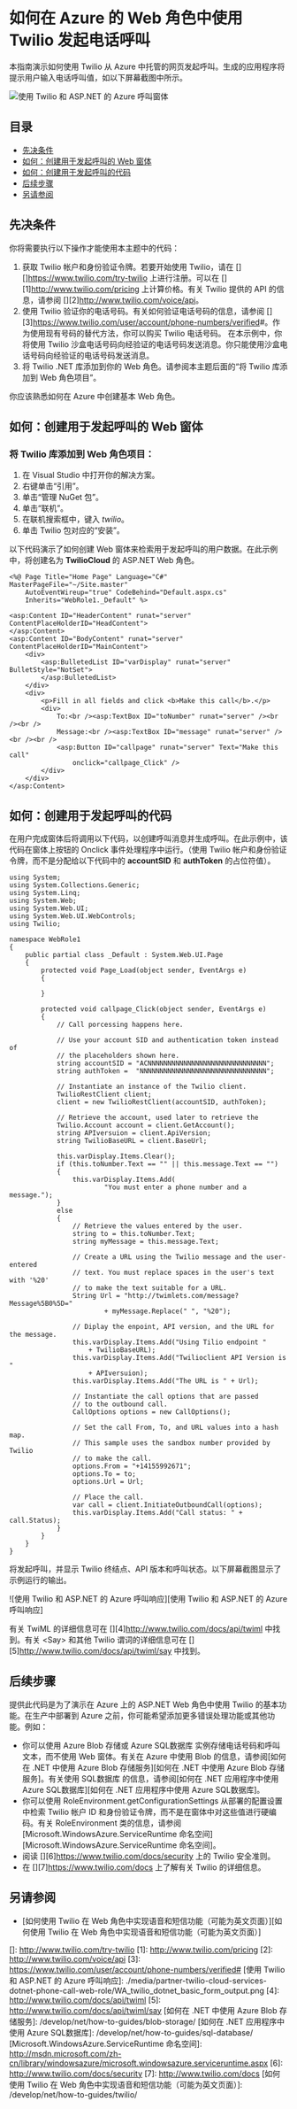 ﻿<properties linkid="develop-net-how-to-twilio-phone-call" urlDisplayName="Twilio Phone Call" pageTitle="How to make a phone call from Twilio (.NET) - Azure" metaKeywords="Azure .NET Twilio, Azure Twilio, Azure phone calls, Azure twilio, Azure SMS, Azure SMS, Azure voice calls, azure voice calls, Azure text messages, Azure text messages, ASP.NET twilio Azure" description="Learn how to make a phone call and send a SMS message with the Twilio API service on Azure. Code samples written in .NET." metaCanonical="" services="" documentationCenter=".NET" title="How to make a phone call using Twilio in a web role on Azure" authors="larryf" solutions="" manager="" editor="" />
<tags ms.service=""
    ms.date="11/25/2014"
    wacn.date="04/11/2015"
    />

# 如何在 Azure 的 Web 角色中使用 Twilio 发起电话呼叫

本指南演示如何使用 Twilio 从 Azure 中托管的网页发起呼叫。生成的应用程序将提示用户输入电话呼叫值，如以下屏幕截图中所示。

![使用 Twilio 和 ASP.NET 的 Azure 呼叫窗体][使用 Twilio 和 ASP.NET 的 Azure 呼叫窗体]

## 目录

-   [先决条件][先决条件]
-   [如何：创建用于发起呼叫的 Web 窗体][如何：创建用于发起呼叫的 Web 窗体]
-   [如何：创建用于发起呼叫的代码][如何：创建用于发起呼叫的代码]
-   [后续步骤][后续步骤]
-   [另请参阅][另请参阅]

## <a name="twilio-prereqs"></a> 先决条件

你将需要执行以下操作才能使用本主题中的代码：

1.  获取 Twilio 帐户和身份验证令牌。若要开始使用 Twilio，请在 [][]<https://www.twilio.com/try-twilio></a> 上进行注册。可以在 [][1]<http://www.twilio.com/pricing></a> 上计算价格。有关 Twilio 提供的 API 的信息，请参阅 [][2]<http://www.twilio.com/voice/api></a>。
2.  使用 Twilio 验证你的电话号码。有关如何验证电话号码的信息，请参阅 [][3]<https://www.twilio.com/user/account/phone-numbers/verified>\#</a>。作为使用现有号码的替代方法，你可以购买 Twilio 电话号码。
    在本示例中，你将使用 Twilio 沙盒电话号码向经验证的电话号码发送消息。你只能使用沙盒电话号码向经验证的电话号码发送消息。
3.  将 Twilio .NET 库添加到你的 Web 角色。请参阅本主题后面的“将 Twilio 库添加到 Web 角色项目”。

你应该熟悉如何在 Azure 中创建基本 Web 角色。

## <a name="howtocreateform"></a>如何：创建用于发起呼叫的 Web 窗体

### <span id="use_nuget"></span></a>将 Twilio 库添加到 Web 角色项目：

1.  在 Visual Studio 中打开你的解决方案。
2.  右键单击“引用”。
3.  单击“管理 NuGet 包”。
4.  单击“联机”。
5.  在联机搜索框中，键入 *twilio*。
6.  单击 Twilio 包对应的“安装”。

以下代码演示了如何创建 Web 窗体来检索用于发起呼叫的用户数据。在此示例中，将创建名为 **TwilioCloud** 的 ASP.NET Web 角色。

    <%@ Page Title="Home Page" Language="C#" MasterPageFile="~/Site.master"
        AutoEventWireup="true" CodeBehind="Default.aspx.cs"
        Inherits="WebRole1._Default" %>

    <asp:Content ID="HeaderContent" runat="server" ContentPlaceHolderID="HeadContent">
    </asp:Content>
    <asp:Content ID="BodyContent" runat="server" ContentPlaceHolderID="MainContent">
        <div>
            <asp:BulletedList ID="varDisplay" runat="server" BulletStyle="NotSet">
            </asp:BulletedList>
        </div>
        <div>
            <p>Fill in all fields and click <b>Make this call</b>.</p>
            <div>
                To:<br /><asp:TextBox ID="toNumber" runat="server" /><br /><br />
                Message:<br /><asp:TextBox ID="message" runat="server" /><br /><br />
                <asp:Button ID="callpage" runat="server" Text="Make this call"
                    onclick="callpage_Click" />
            </div>
        </div>
    </asp:Content>

## <span id="howtocreatecode"></span></a>如何：创建用于发起呼叫的代码

在用户完成窗体后将调用以下代码，以创建呼叫消息并生成呼叫。在此示例中，该代码在窗体上按钮的 Onclick 事件处理程序中运行。（使用 Twilio 帐户和身份验证令牌，而不是分配给以下代码中的 **accountSID** 和 **authToken** 的占位符值）。

    using System;
    using System.Collections.Generic;
    using System.Linq;
    using System.Web;
    using System.Web.UI;
    using System.Web.UI.WebControls;
    using Twilio;

    namespace WebRole1
    {
        public partial class _Default : System.Web.UI.Page
        {
            protected void Page_Load(object sender, EventArgs e)
            {

            }

            protected void callpage_Click(object sender, EventArgs e)
            {
                // Call porcessing happens here.

                // Use your account SID and authentication token instead of
                // the placeholders shown here.
                string accountSID = "ACNNNNNNNNNNNNNNNNNNNNNNNNNNNNNN";
                string authToken =  "NNNNNNNNNNNNNNNNNNNNNNNNNNNNNNNN";

                // Instantiate an instance of the Twilio client.
                TwilioRestClient client;
                client = new TwilioRestClient(accountSID, authToken);

                // Retrieve the account, used later to retrieve the
                Twilio.Account account = client.GetAccount();
                string APIversuion = client.ApiVersion;
                string TwilioBaseURL = client.BaseUrl;

                this.varDisplay.Items.Clear();
                if (this.toNumber.Text == "" || this.message.Text == "")
                {
                    this.varDisplay.Items.Add(
                            "You must enter a phone number and a message.");
                }
                else
                {
                    // Retrieve the values entered by the user.
                    string to = this.toNumber.Text;
                    string myMessage = this.message.Text;

                    // Create a URL using the Twilio message and the user-entered
                    // text. You must replace spaces in the user's text with '%20'
                    // to make the text suitable for a URL.
                    String Url = "http://twimlets.com/message?Message%5B0%5D="
                            + myMessage.Replace(" ", "%20");

                    // Diplay the enpoint, API version, and the URL for the message.
                    this.varDisplay.Items.Add("Using Tilio endpoint "
                        + TwilioBaseURL);
                    this.varDisplay.Items.Add("Twilioclient API Version is "
                        + APIversuion);
                    this.varDisplay.Items.Add("The URL is " + Url);

                    // Instantiate the call options that are passed
                    // to the outbound call.
                    CallOptions options = new CallOptions();

                    // Set the call From, To, and URL values into a hash map.
                    // This sample uses the sandbox number provided by Twilio
                    // to make the call.
                    options.From = "+14155992671";
                    options.To = to;
                    options.Url = Url;

                    // Place the call.
                    var call = client.InitiateOutboundCall(options);
                    this.varDisplay.Items.Add("Call status: " + call.Status);
                }
            }
        }
    }

将发起呼叫，并显示 Twilio 终结点、API 版本和呼叫状态。以下屏幕截图显示了示例运行的输出。

![使用 Twilio 和 ASP.NET 的 Azure 呼叫响应][使用 Twilio 和 ASP.NET 的 Azure 呼叫响应]

有关 TwiML 的详细信息可在 [][4]<http://www.twilio.com/docs/api/twiml></a> 中找到。有关 &lt;Say&gt; 和其他 Twilio 谓词的详细信息可在 [][5]<http://www.twilio.com/docs/api/twiml/say></a> 中找到。

## <span id="nextsteps"></span></a>后续步骤

提供此代码是为了演示在 Azure 上的 ASP.NET Web 角色中使用 Twilio 的基本功能。在生产中部署到 Azure 之前，你可能希望添加更多错误处理功能或其他功能。例如：

-   你可以使用 Azure Blob 存储或 Azure SQL数据库 实例存储电话号码和呼叫文本，而不使用 Web 窗体。有关在 Azure 中使用 Blob 的信息，请参阅[如何在 .NET 中使用 Azure Blob 存储服务][如何在 .NET 中使用 Azure Blob 存储服务]。有关使用 SQL数据库 的信息，请参阅[如何在 .NET 应用程序中使用 Azure SQL数据库][如何在 .NET 应用程序中使用 Azure SQL数据库]。
-   你可以使用 RoleEnvironment.getConfigurationSettings 从部署的配置设置中检索 Twilio 帐户 ID 和身份验证令牌，而不是在窗体中对这些值进行硬编码。有关 RoleEnvironment 类的信息，请参阅 [Microsoft.WindowsAzure.ServiceRuntime 命名空间][Microsoft.WindowsAzure.ServiceRuntime 命名空间]。
-   阅读 [][6]<https://www.twilio.com/docs/security></a> 上的 Twilio 安全准则。
-   在 [][7]<https://www.twilio.com/docs></a> 上了解有关 Twilio 的详细信息。

## <span id="seealso"></span></a>另请参阅

-   [如何使用 Twilio 在 Web 角色中实现语音和短信功能（可能为英文页面）][如何使用 Twilio 在 Web 角色中实现语音和短信功能（可能为英文页面）]

  [使用 Twilio 和 ASP.NET 的 Azure 呼叫窗体]: ./media/partner-twilio-cloud-services-dotnet-phone-call-web-role/WA_twilio_dotnet_basic_form.png
  [先决条件]: #twilio-prereqs
  [如何：创建用于发起呼叫的 Web 窗体]: #howtocreateform
  [如何：创建用于发起呼叫的代码]: #howtocreatecode
  [后续步骤]: #nextsteps
  [另请参阅]: #seealso
  []: http://www.twilio.com/try-twilio
  [1]: http://www.twilio.com/pricing
  [2]: http://www.twilio.com/voice/api
  [3]: https://www.twilio.com/user/account/phone-numbers/verified#
  [使用 Twilio 和 ASP.NET 的 Azure 呼叫响应]: ./media/partner-twilio-cloud-services-dotnet-phone-call-web-role/WA_twilio_dotnet_basic_form_output.png
  [4]: http://www.twilio.com/docs/api/twiml
  [5]: http://www.twilio.com/docs/api/twiml/say
  [如何在 .NET 中使用 Azure Blob 存储服务]: /develop/net/how-to-guides/blob-storage/
  [如何在 .NET 应用程序中使用 Azure SQL数据库]: /develop/net/how-to-guides/sql-database/
  [Microsoft.WindowsAzure.ServiceRuntime 命名空间]: http://msdn.microsoft.com/zh-cn/library/windowsazure/microsoft.windowsazure.serviceruntime.aspx
  [6]: http://www.twilio.com/docs/security
  [7]: http://www.twilio.com/docs
  [如何使用 Twilio 在 Web 角色中实现语音和短信功能（可能为英文页面）]: /develop/net/how-to-guides/twilio/
